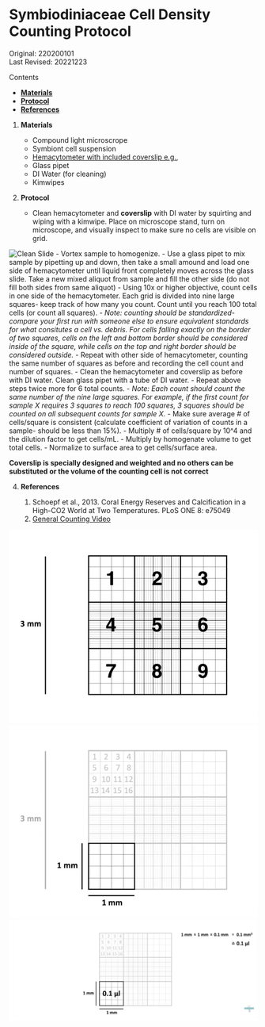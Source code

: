 
# Symbiodiniaceae Cell Density Counting Protocol

Original: 220200101   
Last Revised: 20221223

Contents  
- [**Materials**](#Materials)    
- [**Protocol**](#Protocol)  
- [**References**](#References)  
 
1. <a name="Materials"></a> **Materials**
    - 	Compound light microscrope
    -  Symbiont cell suspension
    - 	[Hemacytometer with included coverslip e.g.,](https://www.daigger.com/hemacytometers-with-cover-glass?q=EF16034F&gclid=Cj0KCQiAwJWdBhCYARIsAJc4idDEQu9nr_keJ5qXj8kIBKcP5V8v8faQvGJBsRivGAae1m-b9DiVL0gaAjMvEALw_wcB)
    - 	Glass pipet
    - 	DI Water (for cleaning)
    -  Kimwipes

2. <a name="Protocol"></a> **Protocol**
	- Clean hemacytometer and **coverslip** with DI water by squirting and wiping with a kimwipe. Place on microscope stand, turn on microscope, and visually inspect to make sure no cells are visible on grid.

![Clean Slide](images/hema1.jpg)
	- Vortex sample to homogenize.
	- Use a glass pipet to mix sample by pipetting up and down, then take a small amound and load one side of hemacytometer until liquid front completely moves across the glass slide. Take a new mixed aliquot from sample and fill the other side (do not fill both sides from same aliquot)
	- Using 10x or higher objective, count cells in one side of the hemacytometer. Each grid is divided into nine large squares- keep track of how many you count. Count until you reach 100 total cells (or count all squares).
	- *Note: counting should be standardized- compare your first run with someone else to ensure equivalent standards for what consitutes a cell vs. debris. For cells falling exactly on the border of two squares, cells on the left and bottom border should be considered inside of the square, while cells on the top and right border should be considered outside.* 
	- Repeat with other side of hemacytometer, counting the same number of squares as before and recording the cell count and number of squares.
	- Clean the hemacytometer and coverslip as before with DI water. Clean glass pipet with a tube of DI water.
	- Repeat above steps twice more for 6 total counts. 
	- *Note: Each count should count the same number of the nine large squares. For example, if the first count for sample X requires 3 squares to reach 100 squares, 3 squares should be counted on all subsequent counts for sample X.*
	- Make sure average # of cells/square is consistent (calculate coefficient of variation of counts in a sample- should be less than 15%).
	- Multiply # of cells/square by 10^4 and the dilution factor to get cells/mL.
	- Multiply by homogenate volume to get total cells.
	- Normalize to surface area to get cells/surface area.

**Coverslip is specially designed and weighted and no others can be substituted or the volume of the counting cell is not correct**

4. <a name="References"></a> **References**

    1.  Schoepf et al., 2013. Coral Energy Reserves and Calcification in a High-CO2 World at Two Temperatures. PLoS ONE 8:
    	e75049
    2. [General Counting Video]([http://people.oregonstate.edu/~weisv/assets/cellcounts.pdf](https://www.youtube.com/watch?v=rR1ov4VEJXQ))



![Clean Slide 9 Squares](images/hema1.png)
![Square Size](images/hema2.png)
![Square Volume](images/hema5.png)
